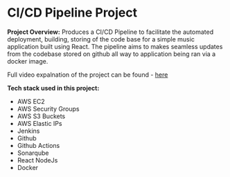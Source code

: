 # CI/CD Pipeline Project

**Project Overview:** Produces a CI/CD Pipeline to facilitate the automated deployment, building, storing of the code base for a simple music application built using React. The pipeline aims to makes seamless updates from the codebase stored on github all way to application being ran via a docker image.

Full video expalnation of the project can be found - [here](https://youtu.be/7RNAai6ZWN4)

**Tech stack used in this project:**

* AWS EC2
* AWS Security Groups
* AWS S3 Buckets
* AWS Elastic IPs
* Jenkins
* Github
* Github Actions
* Sonarqube
* React NodeJs
* Docker
